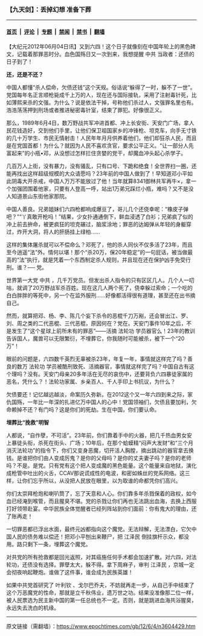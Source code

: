 ### 【九天剑】：丢掉幻想 准备下葬

---

#### [首页](../../../..?n3604429) &nbsp;|&nbsp; [评论](../../../../../epoch-comment?n3604429) &nbsp;|&nbsp; [专题](../../../../../epoch-special?n3604429) &nbsp;|&nbsp; [禁闻](../../../../../epoch-news?n3604429) &nbsp;|&nbsp; [禁书](../../../../../books?n3604429) &nbsp;|&nbsp; [翻墙](https://github.com/gfw-breaker/nogfw/blob/master/README.md?n3604429)


<div class="post_content" id="artbody" itemprop="articleBody">
 <!-- article content begin -->
 <p>
  【大纪元2012年06月04日讯】又到六四！这个日子就像刻在中国年轮上的黑色碑文，记载着那罪恶时分。血色国殇日又一次到来，我想提醒
  <ok href="https://www.epochtimes.com/gb/tag/%E4%B8%AD%E5%85%B1.html">
   中共
  </ok>
  当政者：还债的日子到了！
 </p>
 <p>
  <b>
   还，还是不还？
  </b>
 </p>
 <p>
  中国人都懂“杀人偿命，欠债还钱”这个天规。俗话说“躲得了一时，躲不了一世”。党国每年名正言顺枪毙成千上万的人，现在还与国际接轨，采用了注射毒针死，比如薄熙来杀的文强。为什么？说是依法干掉，号称他们杀过人，文强罪名里也有。浩浩荡荡押到刑场或者推进秘密毒针室，结束了罪犯。好像很正义。
 </p>
 <p>
  那么，1989年6月4日，数万野战共军冲进首都、冲上长安街、天安门广场，拿人民花钱造好，交到他们手里，让他们保卫祖国家乡的冲锋枪、坦克车，向手无寸铁的几十万学生、市民无情射击！人民年年月月供养着他们，他们却狂杀人民，而且是在党国首都！为什么？就因为人民不喜欢贪官，要求公平正义。“让一部分人先富起来”的小瓶•邓，从没想过怎样拦住贪婪的党干，却魔血冲头起心杀学子。
 </p>
 <p>
  几百万人上街，没有暴力，没有骚乱，只有口号、下跪和绝食！全世界扫一圈，还能再找出这样超级规模的大众请愿吗？23年前的中国人做到了！早知道邓小平如此阴毒大开杀戒，中国人万万不能放过了他！当年就算8341御林共军再牛×，拿一个加强团围着他家，只要有人登高一呼，站出1万弟兄踩烂小瓶，难吗？又不是没人知道景山东街他家那院。
 </p>
 <p>
  中国人善良。兄弟姐妹们六四枪都响成爆豆了，哥儿几个还侥幸呢：“橡皮子弹吧？”“丫真敢开枪吗！”结果，少女扑通通倒下，鲜血浸透了白衫；兄弟疯了似的冲上前去拚命，被更疯狂的坦克碾过，脑浆涂地；罪恶的达姆弹从年轻的身躯穿过，炸开大洞，将人的肝肠挂上绿柏……
 </p>
 <p>
  这样的集体屠杀就可以不偿命么？邓死了，他的杀人同伙不仅多活了23年，而且至今逍遥“法”外。情何以堪！那个“杀20万，保20年稳定”的一句屁话，被当做最高的“法”执行，就是凭着一个东西制定杀人规则，并且现在还在保护凶手免受行刑。谁？── 党。
 </p>
 <p>
  世界第一大党
  <ok href="https://www.epochtimes.com/gb/tag/%E4%B8%AD%E5%85%B1.html">
   中共
  </ok>
  ，几千万党员。但发出杀人指令的只有区区几人。几个人一叨咕，就调了20万野战军杀百姓。现在这几人两个死了，侥幸躲过索命；一个吃的白白胖胖的等死中，另一个在监外服刑……好像都活得很有道理，甚至还在出书摘自己。
 </p>
 <p>
  然而，就算把邓、杨、李、陈几个妄下杀令的恶棍千刀万剐，还会冒出江、罗、刘、周之类的二代恶棍、三代恶棍，原因何在？党在。天安门事件10年之后，不是发生了“这个星球上前所未有的罪恶”——活摘
  <ok href="https://www.epochtimes.com/gb/tag/%E6%B3%95%E8%BD%AE%E5%8A%9F.html">
   法轮功
  </ok>
  学员器官么！23年的教训告诉国人，魔兽可以无限繁衍，不埋葬它，你我随时可能被杀，被下一个“20万”！
 </p>
 <p>
  眼前的问题是，六四数千英烈无辜被杀23年，年复一年，事情就这样完了吗？善良的数万
  <ok href="https://www.epochtimes.com/gb/tag/%E6%B3%95%E8%BD%AE%E5%8A%9F.html">
   法轮功
  </ok>
  学员被酷刑致死、活摘器官，事情就这样完了吗？中国自古有这个理吗？没有。天安门母亲20多年活在无尽的哀伤中，还要背负六四暴徒家属的恶名，凭什么？！法轮功家属、乡亲百人、千人手印上书抗议，为什么？
 </p>
 <p>
  欠债要还！记忆越远越淡，命案历久弥新。在2012这个又一年六四到来之际，家仇国殇，一年比一年深的扎进亿万中国人的心中！党国领袖们，欠债且要加利，欠命赖掉不还？有门吗？这是你们的死劫。生在中国，你们要认命。
 </p>
 <p>
  <b>
   埋葬比“挽救”明智
  </b>
 </p>
 <p>
  人都说，“自作孽，不可活”。23年前，你们靠着手中的火器，把几千热血男女安上暴徒头衔，杀死在街头、广场；10年后，在那个蛤蟆精“闷声大发财”和“三个月消灭法轮功”的指令下，你们又变身恶魔，切开活人胸膛，摘出跳动的器官拿去换钱。是谁把你们由人变成厉鬼？是你的父母吗？是你的丈夫妻子吗？是你的老师吗？不是。是党。只有党有这个把人变成魔的黑色能量。这个能量来自地狱，演化成枪管中吐出的火舌，CCAV那说谎成性的电波，和密如蛛丝的党系网络。这三样，让你们忘乎所以，从没把人民放在眼里，以为取谁的命都凭你们高兴。
 </p>
 <p>
  你们太崇拜枪炮和喇叭筒了，忘了天意和人心。你们靠多年杀戮保着的政权，如今血已经淹到喉管，而且腥臭不堪。党的杀戮让你们再也无法跳出血海，去换上西服打好领带赴宴。中华民族全体觉醒者已经列阵站到你们面前：你有鬼大的理由，还了账再走！
 </p>
 <p>
  一切罪恶都已浮出水面，最终元凶都指向这个魔党。无法辩解，无法漂白，它欠中国人民的债务难以偿还！把邓小平刨出来鞭尸，把
  <ok href="https://www.epochtimes.com/gb/tag/%E6%B1%9F%E6%B3%BD%E6%B0%91.html">
   江泽民
  </ok>
  倒挂旗杆示众，都没用。路只剩下一条，埋葬这个魔党。
 </p>
 <p>
  对共党的所有抢救都是回光返照，对其癌施任何手术都会加速扩散。对六四，对法轮功，还债没有选择。罪孽太大，躲不得。拿下周麻子，审判
  <ok href="https://www.epochtimes.com/gb/tag/%E6%B1%9F%E6%B3%BD%E6%B0%91.html">
   江泽民
  </ok>
  ，京城一定会彻夜响起鞭炮。谁做了这件事，谁会成为民族英雄！
 </p>
 <p>
  如果中共党首研究了
  <ok href="https://www.epochtimes.com/gb/tag/%E5%8F%B6%E5%88%A9%E9%92%A6.html">
   叶利钦
  </ok>
  、戈尔巴乔夫，不妨就再走一步，从自己手中结束了这个万恶魔党的性命，那就是立千秋伟业，遗万世之功。结果没准像那二位一样，被人民票选为民主新中国的第一任总统也不一定。否则，就是跳进血海共浴腥臭，永远失去洗白的机缘。
 </p>
 <!-- article content end -->
 <div id="below_article_ad">
 </div>
</div>


---

原文链接（需翻墙）：https://www.epochtimes.com/gb/12/6/4/n3604429.htm